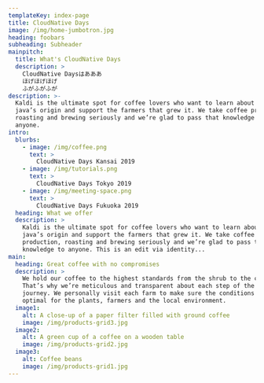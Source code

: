```yaml
---
templateKey: index-page
title: CloudNative Days
image: /img/home-jumbotron.jpg
heading: foobars
subheading: Subheader
mainpitch:
  title: What's CloudNative Days
  description: >
    CloudNative Daysはあああ
    ほげほげほげ
    ふがふがふが
description: >-
  Kaldi is the ultimate spot for coffee lovers who want to learn about their
  java’s origin and support the farmers that grew it. We take coffee production,
  roasting and brewing seriously and we’re glad to pass that knowledge to
  anyone.
intro:
  blurbs:
    - image: /img/coffee.png
      text: >
        CloudNative Days Kansai 2019
    - image: /img/tutorials.png
      text: >
        CloudNative Days Tokyo 2019
    - image: /img/meeting-space.png
      text: >
        CloudNative Days Fukuoka 2019
  heading: What we offer
  description: >
    Kaldi is the ultimate spot for coffee lovers who want to learn about their
    java’s origin and support the farmers that grew it. We take coffee
    production, roasting and brewing seriously and we’re glad to pass that
    knowledge to anyone. This is an edit via identity...
main:
  heading: Great coffee with no compromises
  description: >
    We hold our coffee to the highest standards from the shrub to the cup.
    That’s why we’re meticulous and transparent about each step of the coffee’s
    journey. We personally visit each farm to make sure the conditions are
    optimal for the plants, farmers and the local environment.
  image1:
    alt: A close-up of a paper filter filled with ground coffee
    image: /img/products-grid3.jpg
  image2:
    alt: A green cup of a coffee on a wooden table
    image: /img/products-grid2.jpg
  image3:
    alt: Coffee beans
    image: /img/products-grid1.jpg
---
```

